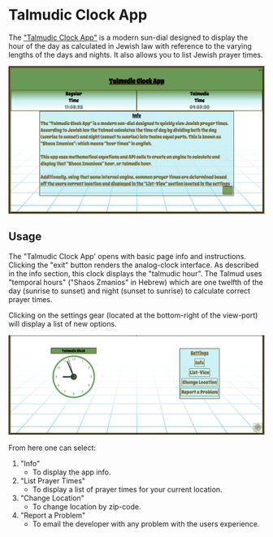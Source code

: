 # Talmudic Clock App

The ["Talmudic Clock App"](https://aarondovturkel.github.io/TalmudicClockApp/) is a modern sun-dial designed to display the hour of the day as calculated in Jewish law with reference to the varying lengths of the days and nights. It also allows you to list Jewish prayer times.

![Image of landing_page](https://raw.githubusercontent.com/AaronDovTurkel/TalmudicClockApp/master/project_images/landing_page.png)

## Usage

The "Talmudic Clock App' opens with basic page info and instructions. Clicking the "exit" button 
renders the analog-clock interface. As described in the info section, this clock displays the
"talmudic hour". The Talmud uses "temporal hours" ("Shaos Zmanios" in Hebrew) which are one twelfth of the day (sunrise to sunset) and night (sunset to sunrise) to calculate correct prayer times.

Clicking on the settings gear (located at the bottom-right
of the view-port) will display a list of new options. 

![Image of settings_list](https://raw.githubusercontent.com/AaronDovTurkel/TalmudicClockApp/master/project_images/settings_list_full_screen.png)

From here one can select:
1. "Info"
      * To display the app info.
2. "List Prayer Times"
      * To display a list of prayer times for your current location.
3. "Change Location"
      * To change location by zip-code.
4. "Report a Problem"
      * To email the developer with any problem with the users experience.


      
